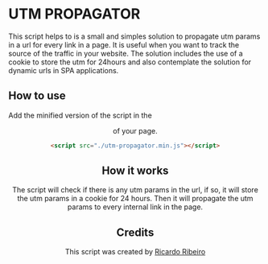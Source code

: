 # UTM PROPAGATOR 

This script helps to is a small and simples solution to propagate utm params in a url for every link in a page.
It is useful when you want to track the source of the traffic in your website.
The solution includes the use of a cookie to store the utm for 24hours and also contemplate the solution for dynamic urls in SPA applications.

## How to use
Add the minified version of the script in the <header> of your page. 
```html
<script src="./utm-propagator.min.js"></script>
```

## How it works
The script will check if there is any utm params in the url, if so, it will store the utm params in a cookie for 24 hours.
Then it will propagate the utm params to every internal link in the page.

## Credits
This script was created by [Ricardo Ribeiro](me@ricardoribeiro.tech)